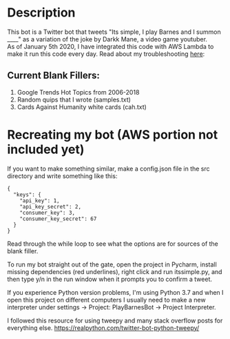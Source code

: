 # Description
This bot is a Twitter bot that tweets "Its simple, I play Barnes and I summon ____" as a variation of the joke by Darkk Mane, a video game youtuber.  
As of January 5th 2020, I have integrated this code with AWS Lambda to make it run this code every day.
Read about my troubleshooting [here](https://medium.com/@kevinlinxc/troubleshooting-while-turning-a-pycharm-project-into-an-aws-lambda-function-windows-cec052e6b01c?source=friends_link&sk=7618db9e8706a31c94b87061a732287d): 
## Current Blank Fillers:
1. Google Trends Hot Topics from 2006-2018
2. Random quips that I wrote (samples.txt)
3. Cards Against Humanity white cards (cah.txt)

# Recreating my bot (AWS portion not included yet)

If you want to make something similar, make a config.json file in the src directory and write something like this: 
```
{
  "keys": {
    "api_key": 1,
    "api_key_secret": 2,
    "consumer_key": 3,
    "consumer_key_secret": 67
  }
}
```
Read through the while loop to see what the options are for sources of the blank filler. 

To run my bot straight out of the gate, open the project in Pycharm, install missing dependencies (red underlines), right click and run itssimple.py, and then type y/n in the run window when it prompts you to confirm a tweet. 

If you experience Python version problems, I'm using Python 3.7 and when I open this project on different computers I usually need to make a new interpreter under settings -> Project: PlayBarnesBot -> Project Interpreter.

I followed this resource for using tweepy and many stack overflow posts for everything else.
https://realpython.com/twitter-bot-python-tweepy/
